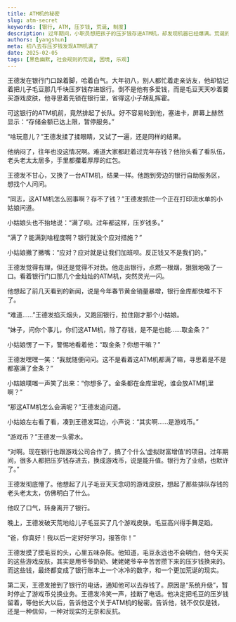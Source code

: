 ```yaml
---
title: ATM机的秘密
slug: atm-secret
keywords: [银行, ATM, 压岁钱, 荒诞, 制度]
description: 过年期间，小职员想把孩子的压岁钱存进ATM机，却发现机器已经爆满。荒诞的背后，隐藏着一个令人啼笑皆非的秘密。
authors: [yangshun]
meta: 初八去存压岁钱发现ATM机满了
date: 2025-02-05
tags: [黑色幽默, 社会规则的荒诞, 困境, 乐观]
---
```

王德发在银行门口跺着脚，哈着白气。大年初八，别人都忙着走亲访友，他却惦记着把儿子毛豆那几千块压岁钱存进银行。倒不是他有多爱钱，而是毛豆天天吵着要买游戏皮肤，他寻思着先锁在银行里，省得这小子胡乱挥霍。

可这银行的ATM机前，竟然排起了长队。好不容易轮到他，塞进卡，屏幕上赫然显示：“存储金额已达上限，暂停服务。”
<!-- truncate -->

“啥玩意儿？”王德发揉了揉眼睛，又试了一遍，还是同样的结果。

他纳闷了，往年也没这情况啊。难道大家都赶着过完年存钱？他抬头看了看队伍，老头老太太居多，手里都攥着厚厚的红包。

王德发不甘心，又换了一台ATM机，结果一样。他跑到旁边的银行自助服务区，想找个人问问。

“同志，这ATM机怎么回事啊？存不了钱？”王德发抓住一个正在打印流水单的小姑娘问道。

小姑娘头也不抬地说：“满了呗。过年都这样，压岁钱多。”

“满了？能满到啥程度啊？银行就没个应对措施？”

小姑娘撇了撇嘴：“应对？应对就是让我们加班呗。反正钱又不是我们的。”

王德发觉得有理，但还是觉得不对劲。他走出银行，点燃一根烟，狠狠地吸了一口。看着银行门口那几个金灿灿的ATM机，突然灵光一闪。

他想起了前几天看到的新闻，说是今年春节黄金销量暴增，银行金库都快堆不下了。

“难道……”王德发掐灭烟头，又跑回银行，拉住刚才那个小姑娘。

“妹子，问你个事儿，你们这ATM机，除了存钱，是不是也能……取金条？”

小姑娘愣了一下，警惕地看着他：“取金条？你想干嘛？”

王德发嘿嘿一笑：“我就随便问问。这不是看着这ATM机都满了嘛，寻思着是不是都塞满了金条？”

小姑娘噗嗤一声笑了出来：“你想多了。金条都在金库里呢，谁会放ATM机里啊？”

“那这ATM机怎么会满呢？”王德发追问道。

小姑娘左右看了看，凑到王德发耳边，小声说：“其实啊……是游戏币。”

“游戏币？”王德发一头雾水。

“对啊。现在银行也跟游戏公司合作了，搞了个什么‘虚拟财富增值’的项目。过年期间，很多人都把压岁钱存进去，换成游戏币，说是能升值。银行为了业绩，也默许了。”

王德发彻底懵了。他想起了儿子毛豆天天念叨的游戏皮肤，想起了那些排队存钱的老头老太太，仿佛明白了什么。

他叹了口气，转身离开了银行。

晚上，王德发破天荒地给儿子毛豆买了几个游戏皮肤。毛豆高兴得手舞足蹈。

“爸，你真好！我以后一定好好学习，报答你！”

王德发摸了摸毛豆的头，心里五味杂陈。他知道，毛豆永远也不会明白，他今天买的这些游戏皮肤，其实是用爷爷奶奶、姥姥姥爷辛辛苦苦攒下来的压岁钱换来的。而这些钱，最终都变成了银行账本上一个冰冷的数字，和一个更加荒诞的现实。

第二天，王德发接到了银行的电话，通知他可以去存钱了。原因是“系统升级”，暂时停止了游戏币兑换业务。王德发冷笑一声，挂断了电话。他决定把毛豆的压岁钱留着，等他长大以后，告诉他这个关于ATM机的秘密。告诉他，钱不仅仅是钱，还是一种信仰，一种对现实的无奈和反抗。